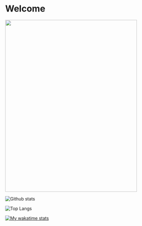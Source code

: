 # Welcome

<img src="https://media.giphy.com/media/MOSebUr4rvZS0/giphy.gif" width="421" height="550">

![Github stats](https://github-readme-stats.vercel.app/api?username=xinthose&show_icons=true&theme=radical&count_private=true)

![Top Langs](https://github-readme-stats.vercel.app/api/top-langs/?username=xinthose)

[![My wakatime stats](https://github-readme-stats.vercel.app/api/wakatime?username=xinthose)](https://github.com/anuraghazra/github-readme-stats)
